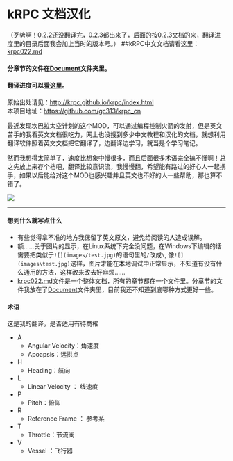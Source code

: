 # kRPC 文档汉化
（歹势啊！0.2.2还没翻译完，0.2.3都出来了，后面的按0.2.3文档的来，翻译进度里的目录后面我会加上当时的版本号。）
##kRPC中文文档请看这里： [krpc022.md](https://github.com/gc313/krpc_cn/blob/master/krpc022.md)
#### 分章节的文件在[Document](https://github.com/gc313/krpc_cn/tree/master/Document)文件夹里。

#### 翻译进度可以[看这里](https://github.com/gc313/krpc_cn/blob/master/schedule.md)。

原始出处请见：<http://krpc.github.io/krpc/index.html>  
本项目地址：<https://github.com/gc313/krpc_cn>




最近发现坎巴拉太空计划的这个MOD，可以通过编程控制火箭的发射，但是英文苦手的我看英文文档很吃力，网上也没搜到多少中文教程和汉化的文档，就想利用翻译软件照着英文文档把它翻译了，边翻译边学习，就当是个学习笔记。

然而我想得太简单了，速度比想象中慢很多，而且后面很多术语完全搞不懂啊！总之先放上来存个档吧，翻译比较意识流，我慢慢翻，希望能有路过的好心人一起携手，如果以后能给对这个MOD也感兴趣并且英文也不好的人一些帮助，那也算不错了。



![](images/test.jpg)

---

#### 想到什么就写点什么

+ 有些觉得拿不准的地方我保留了英文原文，避免给阅读的人造成误解。
+ 额……关于图片的显示，在Linux系统下完全没问题，在Windows下编辑的话需要把类似于`![](images/test.jpg)`的语句里的`/`改成`\`, 像`![](images\test.jpg)`这样，图片才能在本地调试中正常显示，不知道有没有什么通用的方法，这样改来改去好麻烦……
+ [krpc022.md](https://github.com/gc313/krpc_cn/blob/master/krpc022.md)文件是一个整体文档，所有的章节都在一个文件里。分章节的文件我放在了[Document](https://github.com/gc313/krpc_cn/tree/master/Document)文件夹里，目前我还不知道到底哪种方式更好一些。

#### 术语
这是我的翻译，是否适用有待商榷

+ A
	- Angular Velocity：角速度
	- Apoapsis：远拱点
+ H
	- Heading：航向
+ L
	- Linear Velocity ： 线速度
+ P
	- Pitch：俯仰
+ R
	- Reference Frame ： 参考系
+ T
	- Throttle：节流阀
+ V
	- Vessel ：飞行器





